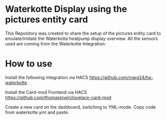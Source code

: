 # Waterkotte Display using the pictures entity card
This Repository was created to share the setup of the pictures entity card to emulate/imitate the Waterkotte heatpump display overview.
All the sensors used are coming from the Waterkotte Integration: 

# How to use
Install the following integration via HACS
https://github.com/marq24/ha-waterkotte

Install the Card-mod Frontend via HACS
https://github.com/thomasloven/lovelace-card-mod

Create a new card on the dashboard, switching to YML-mode.
Copy code from waterkotte.yml and paste.
